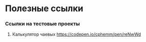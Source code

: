 # Полезные ссылки

### Ссылки на тестовые проекты

1. Калькулятор чаевых https://codepen.io/cphemm/pen/reNwWd
